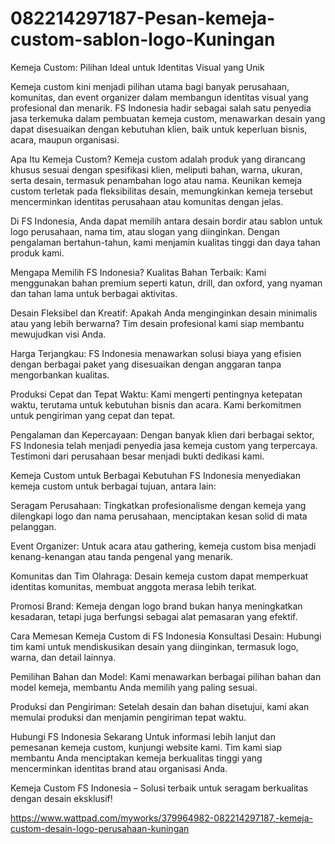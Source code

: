 # 082214297187-Pesan-kemeja-custom-sablon-logo-Kuningan
Kemeja Custom: Pilihan Ideal untuk Identitas Visual yang Unik

Kemeja custom kini menjadi pilihan utama bagi banyak perusahaan, komunitas, dan event organizer dalam membangun identitas visual yang profesional dan menarik. FS Indonesia hadir sebagai salah satu penyedia jasa terkemuka dalam pembuatan kemeja custom, menawarkan desain yang dapat disesuaikan dengan kebutuhan klien, baik untuk keperluan bisnis, acara, maupun organisasi.

Apa Itu Kemeja Custom?
Kemeja custom adalah produk yang dirancang khusus sesuai dengan spesifikasi klien, meliputi bahan, warna, ukuran, serta desain, termasuk penambahan logo atau nama. Keunikan kemeja custom terletak pada fleksibilitas desain, memungkinkan kemeja tersebut mencerminkan identitas perusahaan atau komunitas dengan jelas.

Di FS Indonesia, Anda dapat memilih antara desain bordir atau sablon untuk logo perusahaan, nama tim, atau slogan yang diinginkan. Dengan pengalaman bertahun-tahun, kami menjamin kualitas tinggi dan daya tahan produk kami.

Mengapa Memilih FS Indonesia?
Kualitas Bahan Terbaik: Kami menggunakan bahan premium seperti katun, drill, dan oxford, yang nyaman dan tahan lama untuk berbagai aktivitas.

Desain Fleksibel dan Kreatif: Apakah Anda menginginkan desain minimalis atau yang lebih berwarna? Tim desain profesional kami siap membantu mewujudkan visi Anda.

Harga Terjangkau: FS Indonesia menawarkan solusi biaya yang efisien dengan berbagai paket yang disesuaikan dengan anggaran tanpa mengorbankan kualitas.

Produksi Cepat dan Tepat Waktu: Kami mengerti pentingnya ketepatan waktu, terutama untuk kebutuhan bisnis dan acara. Kami berkomitmen untuk pengiriman yang cepat dan tepat.

Pengalaman dan Kepercayaan: Dengan banyak klien dari berbagai sektor, FS Indonesia telah menjadi penyedia jasa kemeja custom yang terpercaya. Testimoni dari perusahaan besar menjadi bukti dedikasi kami.

Kemeja Custom untuk Berbagai Kebutuhan
FS Indonesia menyediakan kemeja custom untuk berbagai tujuan, antara lain:

Seragam Perusahaan: Tingkatkan profesionalisme dengan kemeja yang dilengkapi logo dan nama perusahaan, menciptakan kesan solid di mata pelanggan.

Event Organizer: Untuk acara atau gathering, kemeja custom bisa menjadi kenang-kenangan atau tanda pengenal yang menarik.

Komunitas dan Tim Olahraga: Desain kemeja custom dapat memperkuat identitas komunitas, membuat anggota merasa lebih terikat.

Promosi Brand: Kemeja dengan logo brand bukan hanya meningkatkan kesadaran, tetapi juga berfungsi sebagai alat pemasaran yang efektif.

Cara Memesan Kemeja Custom di FS Indonesia
Konsultasi Desain: Hubungi tim kami untuk mendiskusikan desain yang diinginkan, termasuk logo, warna, dan detail lainnya.

Pemilihan Bahan dan Model: Kami menawarkan berbagai pilihan bahan dan model kemeja, membantu Anda memilih yang paling sesuai.

Produksi dan Pengiriman: Setelah desain dan bahan disetujui, kami akan memulai produksi dan menjamin pengiriman tepat waktu.

Hubungi FS Indonesia Sekarang
Untuk informasi lebih lanjut dan pemesanan kemeja custom, kunjungi website kami. Tim kami siap membantu Anda menciptakan kemeja berkualitas tinggi yang mencerminkan identitas brand atau organisasi Anda.

Kemeja Custom FS Indonesia – Solusi terbaik untuk seragam berkualitas dengan desain eksklusif!

https://www.wattpad.com/myworks/379964982-082214297187,-kemeja-custom-desain-logo-perusahaan-kuningan
